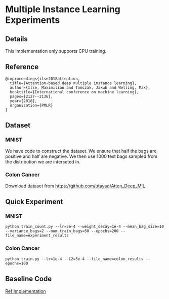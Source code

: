 # Multiple Instance Learning Experiments

## Details
This implementation only supports CPU training.

## Reference
```
@inproceedings{ilse2018attention,
  title={Attention-based deep multiple instance learning},
  author={Ilse, Maximilian and Tomczak, Jakub and Welling, Max},
  booktitle={International conference on machine learning},
  pages={2127--2136},
  year={2018},
  organization={PMLR}
}
```
## Dataset

### MNIST
We have code to construct the dataset. We ensure that half the bags are positive and half are negative. We then use $1000$ test bags sampled from the distribution we are interseted in.

### Colon Cancer
Download dataset from https://github.com/utayao/Atten_Deep_MIL.


## Quick Experiment

### MNIST
```
python train_count.py --lr=5e-4 --weight_decay=1e-4 --mean_bag_size=10 --variance_bags=2 --num_train_bags=50 --epochs=200 --file_name=experiment_results
```

### Colon Cancer
```
python train.py --lr=1e-4 --L2=5e-4 --file_name=colon_results --epochs=100
```

## Baseline Code
[Ref Implementation](https://github.com/AMLab-Amsterdam/AttentionDeepMIL)


